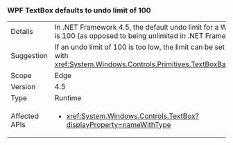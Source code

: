 ### WPF TextBox defaults to undo limit of 100

|   |   |
|---|---|
|Details|In .NET Framework 4.5, the default undo limit for a WPF textbox is 100 (as opposed to being unlimited in .NET Framework 4.0)|
|Suggestion|If an undo limit of 100 is too low, the limit can be set explicitly with <xref:System.Windows.Controls.Primitives.TextBoxBase.UndoLimit>|
|Scope|Edge|
|Version|4.5|
|Type|Runtime|
|Affected APIs|<ul><li><xref:System.Windows.Controls.TextBox?displayProperty=nameWithType></li></ul>|

